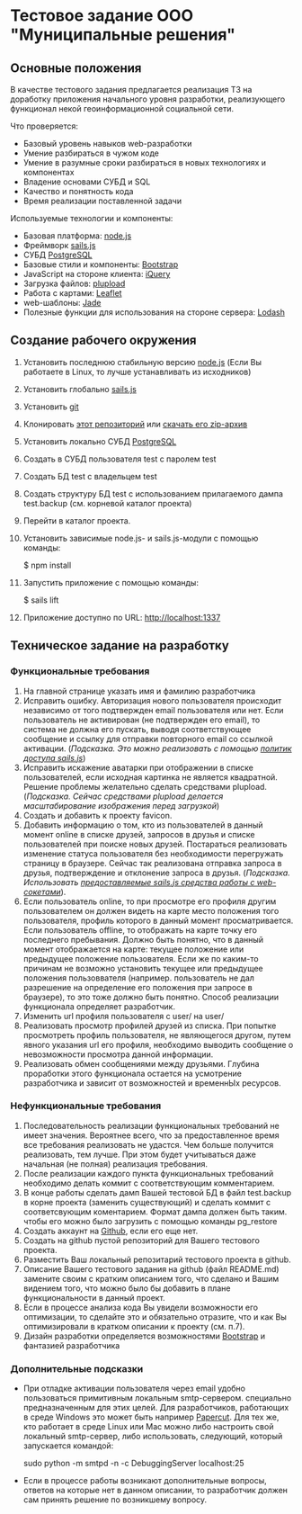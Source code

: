 # Тестовое задание ООО "Муниципальные решения"
## Основные положения
В качестве тестового задания предлагается реализация ТЗ на доработку приложения начального уровня разработки, реализующего функционал некой геоинформационной социальной сети.

Что проверяется:
- Базовый уровень навыков web-разработки
- Умение разбираться в чужом коде
- Умение в разумные сроки разбираться в новых технологиях и компонентах
- Владение основами СУБД и SQL
- Качество и понятность кода
- Время реализации поставленной задачи

Используемые технологии и компоненты:
- Базовая платформа: [node.js](https://nodejs.org)
- Фреймворк [sails.js](http://sailsjs.org)
- СУБД [PostgreSQL](http://www.postgresql.org)
- Базовые стили и компоненты: [Bootstrap](http://getbootstrap.com)
- JavaScript на стороне клиента: [iQuery](https://jquery.com)
- Загрузка файлов: [plupload](http://www.plupload.com)
- Работа с картами: [Leaflet](http://leafletjs.com)
- web-шаблоны: [Jade](http://jade-lang.com)
- Полезные функции для использования на стороне сервера: [Lodash](https://lodash.com)

## Создание рабочего окружения
1. Установить последнюю стабильную версию [node.js](https://nodejs.org) (Если Вы работаете в Linux, то лучше устанавливать из исходников)
2. Установить глобально [sails.js](http://sailsjs.org)
3. Установить [git](https://git-scm.com)
4. Клонировать [этот репозиторий](https://github.com/alexd1971/cloudmaps_test) или [скачать его zip-архив](https://github.com/alexd1971/cloudmaps_test/archive/master.zip)
5. Установить локально СУБД [PostgreSQL](http://www.postgresql.org)
6. Создать в СУБД пользователя test с паролем test
7. Создать БД test с владельцем test
8. Создать структуру БД test с использованием прилагаемого дампа test.backup (см. корневой каталог проекта)
9. Перейти в каталог проекта.
10. Установить зависимые node.js- и sails.js-модули с помощью команды: 
  
    $ npm install

11. Запустить приложение с помощью команды:  
  
    $ sails lift

12. Приложение доступно по URL: [http://localhost:1337](http://localhost:1337)

## Техническое задание на разработку
### Функциональные требования
1. На главной странице указать имя и фамилию разработчика
2. Исправить ошибку. Авторизация нового пользователя происходит независимо от того подтвержден email пользователя или нет. Если пользователь не активирован (не подтвержден его email), то система не должна его пускать, выводя соответствующее сообщение и ссылку для отправки повторного email со ссылкой активации. (*Подсказка. Это можно реализовать с помощью [политик доступа sails.js](http://sailsjs.org/documentation/concepts/policies)*)
3. Исправить искажение аватарки при отображении в списке пользователей, если исходная картинка не является квадратной. Решение проблемы желательно сделать средствами plupload. (*Подсказка. Сейчас средствами plupload делается масштабирование изображения перед загрузкой*)
4. Создать и добавить к проекту favicon.
5. Добавить информацию о том, кто из пользователей в данный момент online в списке друзей, запросов в друзья и списке пользователей при поиске новых друзей. Постараться реализовать изменение статуса пользователя без необходимости перегружать страницу в браузере. Сейчас так реализована отправка запроса в друзья, подтверждение и отклонение запроса в друзья. (*Подсказка. Использовать [предоставляемые sails.js средства работы с web-сокетами](http://sailsjs.org/documentation/reference/web-sockets)*).
6. Если пользователь online, то при просмотре его профиля другим пользователем он должен видеть на карте место положения того пользователя, профиль которого в данный момент просматривается. Если пользователь offline, то отображать на карте точку его последнего пребывания. Должно быть понятно, что в данный момент отображается на карте: текущее положение или предыдущее положение пользователя. Если же по каким-то причинам не возможно установить текущее или предыдущее положения пользоввателя (например. пользователь не дал разрешение на определение его положения при запросе в браузере), то это тоже должно быть понятно. Способ реализации функционала определяет разработчик.
7. Изменить url профиля пользователя с user/<id> на user/<username>
8. Реализовать просмотр профилей друзей из списка. При попытке просмотреть профиль пользователя, не являющегося другом, путем явного указания url его профиля, необходимо выводить сообщение о невозможности просмотра данной информации.
9. Реализовать обмен сообщениями между друзьями. Глубина проработки этого функционала остается на усмотрение разработчика и зависит от возможностей и временнЫх ресурсов.

### Нефункциональные требования
1. Последовательность реализации функциональных требований не имеет значения. Вероятнее всего, что за предоставленное время все требования реализовать не удастся. Чем больше получится реализовать, тем лучше. При этом будет учитываться даже начальная (не полная) реализация требования.
2. После реализации каждого пункта функциональных требований необходимо делать коммит с соответствующим комментарием.
3. В конце работы сделать дамп Вашей тестовой БД в файл test.backup в корне проекта (заменить существующий) и сделать коммит с соответсвующим коментарием. Формат дампа должен быть таким. чтобы его можно было загрузить с помощью команды pg_restore
4. Создать аккаунт на [Github](https://github.com), если его еще нет.
5. Создать на github пустой репозиторий для Вашего тестового проекта.
6. Разместить Ваш локальный репозитарий тестового проекта в github.
7. Описание Вашего тестового задания на github (файл README.md) замените своим с кратким описанием того, что сделано и Вашим видением того, что можно было бы добавить в плане функциональности в данный проект.
8. Если в процессе анализа кода Вы увидели возможности его оптимизации, то сделайте это и обязательно отразите, что и как Вы оптимизировали в кратком описании к проекту (см. п.7).
9. Дизайн разработки определяется возможностями [Bootstrap](http://getbootstrap.com) и фантазией разработчика

### Дополнительные подсказки
- При отладке активации пользователя через email удобно пользоваться примитивным локальным smtp-сервером. специально предназначенным для этих целей. Для разработчиков, работающих в среде Windows это может быть например [Papercut](https://papercut.codeplex.com). Для тех же, кто работает в среде Linux или Mac можно либо настроить свой локальный smtp-сервер, либо использовать, следующий, который запускается командой:  

    sudo python -m smtpd -n -c DebuggingServer localhost:25

- Если в процессе работы возникают дополнительные вопросы, ответов на которые нет в данном описании, то разработчик должен сам принять решение по возникшему вопросу.

